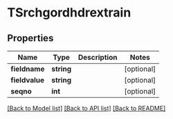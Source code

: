 # TSrchgordhdrextrain

## Properties
Name | Type | Description | Notes
------------ | ------------- | ------------- | -------------
**fieldname** | **string** |  | [optional] 
**fieldvalue** | **string** |  | [optional] 
**seqno** | **int** |  | [optional] 

[[Back to Model list]](../README.md#documentation-for-models) [[Back to API list]](../README.md#documentation-for-api-endpoints) [[Back to README]](../README.md)


